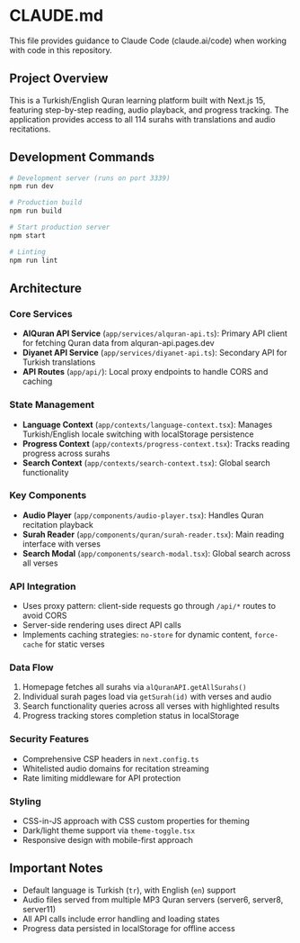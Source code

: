 # CLAUDE.md

This file provides guidance to Claude Code (claude.ai/code) when working with code in this repository.

## Project Overview

This is a Turkish/English Quran learning platform built with Next.js 15, featuring step-by-step reading, audio playback, and progress tracking. The application provides access to all 114 surahs with translations and audio recitations.

## Development Commands

```bash
# Development server (runs on port 3339)
npm run dev

# Production build
npm run build

# Start production server
npm start

# Linting
npm run lint
```

## Architecture

### Core Services
- **AlQuran API Service** (`app/services/alquran-api.ts`): Primary API client for fetching Quran data from alquran-api.pages.dev
- **Diyanet API Service** (`app/services/diyanet-api.ts`): Secondary API for Turkish translations
- **API Routes** (`app/api/`): Local proxy endpoints to handle CORS and caching

### State Management
- **Language Context** (`app/contexts/language-context.tsx`): Manages Turkish/English locale switching with localStorage persistence
- **Progress Context** (`app/contexts/progress-context.tsx`): Tracks reading progress across surahs
- **Search Context** (`app/contexts/search-context.tsx`): Global search functionality

### Key Components
- **Audio Player** (`app/components/audio-player.tsx`): Handles Quran recitation playback
- **Surah Reader** (`app/components/quran/surah-reader.tsx`): Main reading interface with verses
- **Search Modal** (`app/components/search-modal.tsx`): Global search across all verses

### API Integration
- Uses proxy pattern: client-side requests go through `/api/*` routes to avoid CORS
- Server-side rendering uses direct API calls
- Implements caching strategies: `no-store` for dynamic content, `force-cache` for static verses

### Data Flow
1. Homepage fetches all surahs via `alQuranAPI.getAllSurahs()`
2. Individual surah pages load via `getSurah(id)` with verses and audio
3. Search functionality queries across all verses with highlighted results
4. Progress tracking stores completion status in localStorage

### Security Features
- Comprehensive CSP headers in `next.config.ts`
- Whitelisted audio domains for recitation streaming
- Rate limiting middleware for API protection

### Styling
- CSS-in-JS approach with CSS custom properties for theming
- Dark/light theme support via `theme-toggle.tsx`
- Responsive design with mobile-first approach

## Important Notes

- Default language is Turkish (`tr`), with English (`en`) support
- Audio files served from multiple MP3 Quran servers (server6, server8, server11)
- All API calls include error handling and loading states
- Progress data persisted in localStorage for offline access